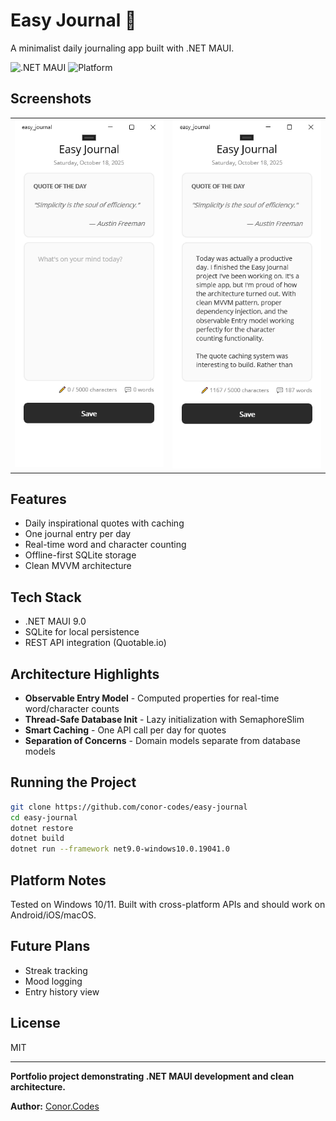 # Easy Journal 📔

A minimalist daily journaling app built with .NET MAUI.

![.NET MAUI](https://img.shields.io/badge/.NET%20MAUI-9.0-512BD4)
![Platform](https://img.shields.io/badge/platform-Windows%20%7C%20Android%20%7C%20iOS-lightgrey)

## Screenshots

<table>
  <tr>
    <td><img src="screenshots/blankentry.png" width="400"/></td>
    <td><img src="screenshots/savedentry.png" width="400"/></td>
  </tr>
</table>

## Features

- Daily inspirational quotes with caching
- One journal entry per day
- Real-time word and character counting
- Offline-first SQLite storage
- Clean MVVM architecture

## Tech Stack

- .NET MAUI 9.0
- SQLite for local persistence
- REST API integration (Quotable.io)

## Architecture Highlights

- **Observable Entry Model** - Computed properties for real-time word/character counts
- **Thread-Safe Database Init** - Lazy initialization with SemaphoreSlim
- **Smart Caching** - One API call per day for quotes
- **Separation of Concerns** - Domain models separate from database models

## Running the Project
```bash
git clone https://github.com/conor-codes/easy-journal
cd easy-journal
dotnet restore
dotnet build
dotnet run --framework net9.0-windows10.0.19041.0
```

## Platform Notes

Tested on Windows 10/11. Built with cross-platform APIs and should work on Android/iOS/macOS.

## Future Plans

- Streak tracking
- Mood logging
- Entry history view

## License

MIT

---

**Portfolio project demonstrating .NET MAUI development and clean architecture.**

**Author:**  [Conor.Codes](https://conor.codes) 
